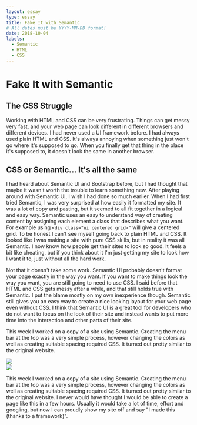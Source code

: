 ```yaml
---
layout: essay
type: essay
title: Fake It with Semantic
# All dates must be YYYY-MM-DD format!
date: 2018-10-04
labels:
  - Semantic
  - HTML
  - CSS
---
```

# Fake It with Semantic

## The CSS Struggle
Working with HTML and CSS can be very frustrating.  Things can get messy very fast, and your web page can look different in different browsers and different devices.  I had never used a UI framework before.  I had always used plain HTML and CSS.  It's always annoying when something just won't go where it's supposed to go.  When you finally get that thing in the place it's supposed to, it doesn't look the same in another browser.  

## CSS or Semantic... It's all the same
I had heard about Semantic UI and Bootstrap before, but I had thought that maybe it wasn't worth the trouble to learn something new.  After playing around with Semantic UI, I wish I had done so much earlier.  When I had first tried Semantic, I was very surprised at how easily it formatted my site.  It was a lot of copy and pasting, but it seemed to all fit together in a logical and easy way.  Semantic uses an easy to understand way of creating content by assigning each element a class that describes what you want.  For example using `<div class="ui centered grid>"` will give a centered grid.  To be honest I can't see myself going back to plain HTML and CSS.  It looked like I was making a site with pure CSS skills, but in reality it was all Semantic.  I now know how people get their sites to look so good.  It feels a bit like cheating, but if you think about it I'm just getting my site to look how I want it to, just without all the hard work.

Not that it doesn't take some work.  Semantic UI probably doesn't format your page exactly in the way you want.  If you want to make things look the way you want, you are still going to need to use CSS.  I said before that HTML and CSS gets messy after a while, and that still holds true with Semantic.  I put the blame mostly on my own inexperience though.  Semantic still gives you an easy way to create a nice looking layout for your web page even without CSS.  I think that Semantic UI is a great tool for developers who do not want to focus on the look of their site and instead wants to put more time into the interaction and other parts of their site.  

This week I worked on a copy of a site using Semantic.  Creating the menu bar at the top was a very simple process, however changing the colors as well as creating suitable spacing required CSS.  It turned out pretty similar to the original website.  
<div class="ui image">
  <img class="ui image" src="../images/zipcopy.png">
</div>
<div class="ui image">
  <img class="ui image" src="../images/zipreal.png">
</div>

This week I worked on a copy of a site using Semantic.  Creating the menu bar at the top was a very simple process, however changing the colors as well as creating suitable spacing required CSS.  It turned out pretty similar to the original website.  I never would have thought I would be able to create a page like this in a few hours.  Usually it would take a lot of time, effort and googling, but now I can proudly show my site off and say "I made this (thanks to a framework)".
